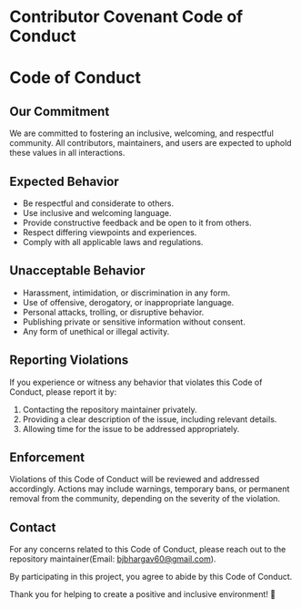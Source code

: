 # Contributor Covenant Code of Conduct
# Code of Conduct

## Our Commitment
We are committed to fostering an inclusive, welcoming, and respectful community. All contributors, maintainers, and users are expected to uphold these values in all interactions.

## Expected Behavior
- Be respectful and considerate to others.
- Use inclusive and welcoming language.
- Provide constructive feedback and be open to it from others.
- Respect differing viewpoints and experiences.
- Comply with all applicable laws and regulations.

## Unacceptable Behavior
- Harassment, intimidation, or discrimination in any form.
- Use of offensive, derogatory, or inappropriate language.
- Personal attacks, trolling, or disruptive behavior.
- Publishing private or sensitive information without consent.
- Any form of unethical or illegal activity.

## Reporting Violations
If you experience or witness any behavior that violates this Code of Conduct, please report it by:
1. Contacting the repository maintainer privately.
2. Providing a clear description of the issue, including relevant details.
3. Allowing time for the issue to be addressed appropriately.

## Enforcement
Violations of this Code of Conduct will be reviewed and addressed accordingly. Actions may include warnings, temporary bans, or permanent removal from the community, depending on the severity of the violation.

## Contact
For any concerns related to this Code of Conduct, please reach out to the repository maintainer(Email: bjbhargav60@gmail.com).

By participating in this project, you agree to abide by this Code of Conduct.

Thank you for helping to create a positive and inclusive environment! 🚀

